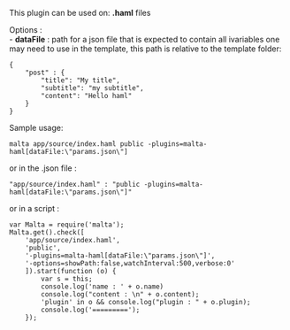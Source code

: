 This plugin can be used on: **.haml** files

Options :  
    - **dataFile** : path for a json file that is expected to contain all ivariables one may need to use in the template, this path is relative to the template folder:  

    {
        "post" : {
            "title": "My title",
            "subtitle": "my subtitle",
            "content": "Hello haml"
        }
    }

Sample usage:  

    malta app/source/index.haml public -plugins=malta-haml[dataFile:\"params.json\"]

or in the .json file :

    "app/source/index.haml" : "public -plugins=malta-haml[dataFile:\"params.json\"]"

or in a script : 

    var Malta = require('malta');
    Malta.get().check([
        'app/source/index.haml',
        'public',
        '-plugins=malta-haml[dataFile:\"params.json\"]',
        '-options=showPath:false,watchInterval:500,verbose:0'
        ]).start(function (o) {
            var s = this;
            console.log('name : ' + o.name)
            console.log("content : \n" + o.content);
            'plugin' in o && console.log("plugin : " + o.plugin);
            console.log('=========');
        });
